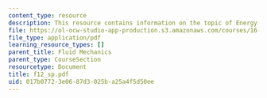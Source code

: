 ```yaml
---
content_type: resource
description: This resource contains information on the topic of Energy Conservation.
file: https://ol-ocw-studio-app-production.s3.amazonaws.com/courses/16-01-unified-engineering-i-ii-iii-iv-fall-2005-spring-2006/017b07723e0687d3025ba25a4f5d50ee_f12_sp.pdf
file_type: application/pdf
learning_resource_types: []
parent_title: Fluid Mechanics
parent_type: CourseSection
resourcetype: Document
title: f12_sp.pdf
uid: 017b0772-3e06-87d3-025b-a25a4f5d50ee
---
```

